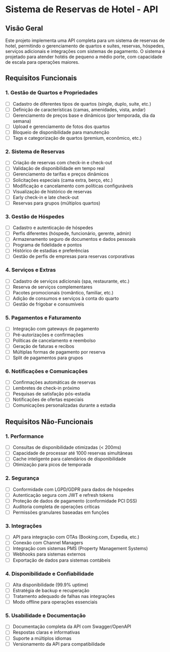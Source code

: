 # Sistema de Reservas de Hotel - API

## Visão Geral

Este projeto implementa uma API completa para um sistema de reservas de hotel, permitindo o gerenciamento de quartos e suítes, reservas, hóspedes, serviços adicionais e integrações com sistemas de pagamento. O sistema é projetado para atender hotéis de pequeno a médio porte, com capacidade de escala para operações maiores.

## Requisitos Funcionais

### 1. Gestão de Quartos e Propriedades
- [ ] Cadastro de diferentes tipos de quartos (single, duplo, suíte, etc.)
- [ ] Definição de características (camas, amenidades, vista, andar)
- [ ] Gerenciamento de preços base e dinâmicos (por temporada, dia da semana)
- [ ] Upload e gerenciamento de fotos dos quartos
- [ ] Bloqueio de disponibilidade para manutenção
- [ ] Tags e categorização de quartos (premium, econômico, etc.)

### 2. Sistema de Reservas
- [ ] Criação de reservas com check-in e check-out
- [ ] Validação de disponibilidade em tempo real
- [ ] Gerenciamento de tarifas e preços dinâmicos
- [ ] Solicitações especiais (cama extra, berço, etc.)
- [ ] Modificação e cancelamento com políticas configuráveis
- [ ] Visualização de histórico de reservas
- [ ] Early check-in e late check-out
- [ ] Reservas para grupos (múltiplos quartos)

### 3. Gestão de Hóspedes
- [ ] Cadastro e autenticação de hóspedes
- [ ] Perfis diferentes (hóspede, funcionário, gerente, admin)
- [ ] Armazenamento seguro de documentos e dados pessoais
- [ ] Programa de fidelidade e pontos
- [ ] Histórico de estadias e preferências
- [ ] Gestão de perfis de empresas para reservas corporativas

### 4. Serviços e Extras
- [ ] Cadastro de serviços adicionais (spa, restaurante, etc.)
- [ ] Reserva de serviços complementares
- [ ] Pacotes promocionais (romântico, familiar, etc.)
- [ ] Adição de consumos e serviços à conta do quarto
- [ ] Gestão de frigobar e consumíveis

### 5. Pagamentos e Faturamento
- [ ] Integração com gateways de pagamento
- [ ] Pré-autorizações e confirmações
- [ ] Políticas de cancelamento e reembolso
- [ ] Geração de faturas e recibos
- [ ] Múltiplas formas de pagamento por reserva
- [ ] Split de pagamentos para grupos

### 6. Notificações e Comunicações
- [ ] Confirmações automáticas de reservas
- [ ] Lembretes de check-in próximo
- [ ] Pesquisas de satisfação pós-estadia
- [ ] Notificações de ofertas especiais
- [ ] Comunicações personalizadas durante a estadia

## Requisitos Não-Funcionais

### 1. Performance
- [ ] Consultas de disponibilidade otimizadas (< 200ms)
- [ ] Capacidade de processar até 1000 reservas simultâneas
- [ ] Cache inteligente para calendários de disponibilidade
- [ ] Otimização para picos de temporada

### 2. Segurança
- [ ] Conformidade com LGPD/GDPR para dados de hóspedes
- [ ] Autenticação segura com JWT e refresh tokens
- [ ] Proteção de dados de pagamento (conformidade PCI DSS)
- [ ] Auditoria completa de operações críticas
- [ ] Permissões granulares baseadas em funções

### 3. Integrações
- [ ] API para integração com OTAs (Booking.com, Expedia, etc.)
- [ ] Conexão com Channel Managers
- [ ] Integração com sistemas PMS (Property Management Systems)
- [ ] Webhooks para sistemas externos
- [ ] Exportação de dados para sistemas contábeis

### 4. Disponibilidade e Confiabilidade
- [ ] Alta disponibilidade (99.9% uptime)
- [ ] Estratégia de backup e recuperação
- [ ] Tratamento adequado de falhas nas integrações
- [ ] Modo offline para operações essenciais

### 5. Usabilidade e Documentação
- [ ] Documentação completa da API com Swagger/OpenAPI
- [ ] Respostas claras e informativas
- [ ] Suporte a múltiplos idiomas
- [ ] Versionamento da API para compatibilidade
